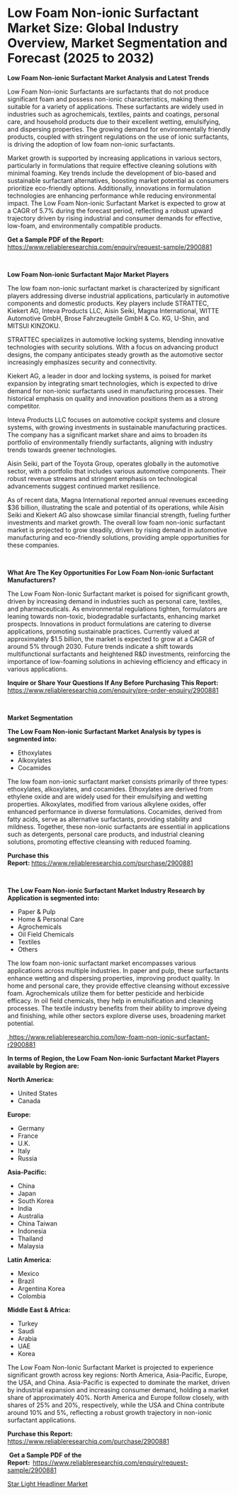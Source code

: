 <p><h1>Low Foam Non-ionic Surfactant Market Size: Global Industry Overview, Market Segmentation and Forecast (2025 to 2032)</h1></p><p><strong>Low Foam Non-ionic Surfactant Market Analysis and Latest Trends</strong></p>
<p><p>Low Foam Non-ionic Surfactants are surfactants that do not produce significant foam and possess non-ionic characteristics, making them suitable for a variety of applications. These surfactants are widely used in industries such as agrochemicals, textiles, paints and coatings, personal care, and household products due to their excellent wetting, emulsifying, and dispersing properties. The growing demand for environmentally friendly products, coupled with stringent regulations on the use of ionic surfactants, is driving the adoption of low foam non-ionic surfactants.</p><p>Market growth is supported by increasing applications in various sectors, particularly in formulations that require effective cleaning solutions with minimal foaming. Key trends include the development of bio-based and sustainable surfactant alternatives, boosting market potential as consumers prioritize eco-friendly options. Additionally, innovations in formulation technologies are enhancing performance while reducing environmental impact. The Low Foam Non-ionic Surfactant Market is expected to grow at a CAGR of 5.7% during the forecast period, reflecting a robust upward trajectory driven by rising industrial and consumer demands for effective, low-foam, and environmentally compatible products.</p></p>
<p><strong>Get a Sample PDF of the Report:&nbsp;</strong> <a href="https://www.reliableresearchiq.com/enquiry/request-sample/2900881?utm_campaign=3109&utm_medium=2&utm_source=Github&utm_content=ia&utm_term=16032025&utm_id=low-foam-non-ionic-surfactant">https://www.reliableresearchiq.com/enquiry/request-sample/2900881</a></p>
<p>&nbsp;</p>
<p><strong>Low Foam Non-ionic Surfactant Major Market Players</strong></p>
<p><p>The low foam non-ionic surfactant market is characterized by significant players addressing diverse industrial applications, particularly in automotive components and domestic products. Key players include STRATTEC, Kiekert AG, Inteva Products LLC, Aisin Seiki, Magna International, WITTE Automotive GmbH, Brose Fahrzeugteile GmbH & Co. KG, U-Shin, and MITSUI KINZOKU.</p><p>STRATTEC specializes in automotive locking systems, blending innovative technologies with security solutions. With a focus on advancing product designs, the company anticipates steady growth as the automotive sector increasingly emphasizes security and connectivity.</p><p>Kiekert AG, a leader in door and locking systems, is poised for market expansion by integrating smart technologies, which is expected to drive demand for non-ionic surfactants used in manufacturing processes. Their historical emphasis on quality and innovation positions them as a strong competitor.</p><p>Inteva Products LLC focuses on automotive cockpit systems and closure systems, with growing investments in sustainable manufacturing practices. The company has a significant market share and aims to broaden its portfolio of environmentally friendly surfactants, aligning with industry trends towards greener technologies.</p><p>Aisin Seiki, part of the Toyota Group, operates globally in the automotive sector, with a portfolio that includes various automotive components. Their robust revenue streams and stringent emphasis on technological advancements suggest continued market resilience.</p><p>As of recent data, Magna International reported annual revenues exceeding $36 billion, illustrating the scale and potential of its operations, while Aisin Seiki and Kiekert AG also showcase similar financial strength, fueling further investments and market growth. The overall low foam non-ionic surfactant market is projected to grow steadily, driven by rising demand in automotive manufacturing and eco-friendly solutions, providing ample opportunities for these companies.</p></p>
<p>&nbsp;</p>
<p><strong>What Are The Key Opportunities For Low Foam Non-ionic Surfactant Manufacturers?</strong></p>
<p><p>The Low Foam Non-Ionic Surfactant market is poised for significant growth, driven by increasing demand in industries such as personal care, textiles, and pharmaceuticals. As environmental regulations tighten, formulators are leaning towards non-toxic, biodegradable surfactants, enhancing market prospects. Innovations in product formulations are catering to diverse applications, promoting sustainable practices. Currently valued at approximately $1.5 billion, the market is expected to grow at a CAGR of around 5% through 2030. Future trends indicate a shift towards multifunctional surfactants and heightened R&D investments, reinforcing the importance of low-foaming solutions in achieving efficiency and efficacy in various applications.</p></p>
<p><strong>Inquire or Share Your Questions If Any Before Purchasing This Report:</strong> <a href="https://www.reliableresearchiq.com/enquiry/pre-order-enquiry/2900881?utm_campaign=3109&utm_medium=2&utm_source=Github&utm_content=ia&utm_term=16032025&utm_id=low-foam-non-ionic-surfactant">https://www.reliableresearchiq.com/enquiry/pre-order-enquiry/2900881</a></p>
<p>&nbsp;</p>
<p><strong>Market Segmentation</strong></p>
<p><strong>The Low Foam Non-ionic Surfactant Market Analysis by types is segmented into:</strong></p>
<p><ul><li>Ethoxylates</li><li>Alkoxylates</li><li>Cocamides</li></ul></p>
<p><p>The low foam non-ionic surfactant market consists primarily of three types: ethoxylates, alkoxylates, and cocamides. Ethoxylates are derived from ethylene oxide and are widely used for their emulsifying and wetting properties. Alkoxylates, modified from various alkylene oxides, offer enhanced performance in diverse formulations. Cocamides, derived from fatty acids, serve as alternative surfactants, providing stability and mildness. Together, these non-ionic surfactants are essential in applications such as detergents, personal care products, and industrial cleaning solutions, promoting effective cleansing with reduced foaming.</p></p>
<p><strong>Purchase this Report:&nbsp;</strong><a href="https://www.reliableresearchiq.com/purchase/2900881?utm_campaign=3109&utm_medium=2&utm_source=Github&utm_content=ia&utm_term=16032025&utm_id=low-foam-non-ionic-surfactant">https://www.reliableresearchiq.com/purchase/2900881</a></p>
<p>&nbsp;</p>
<p><strong>The Low Foam Non-ionic Surfactant Market Industry Research by Application is segmented into:</strong></p>
<p><ul><li>Paper & Pulp</li><li>Home & Personal Care</li><li>Agrochemicals</li><li>Oil Field Chemicals</li><li>Textiles</li><li>Others</li></ul></p>
<p><p>The low foam non-ionic surfactant market encompasses various applications across multiple industries. In paper and pulp, these surfactants enhance wetting and dispersing properties, improving product quality. In home and personal care, they provide effective cleansing without excessive foam. Agrochemicals utilize them for better pesticide and herbicide efficacy. In oil field chemicals, they help in emulsification and cleaning processes. The textile industry benefits from their ability to improve dyeing and finishing, while other sectors explore diverse uses, broadening market potential.</p></p>
<p><a href="https://www.reliableresearchiq.com/low-foam-non-ionic-surfactant-r2900881?utm_campaign=3109&utm_medium=2&utm_source=Github&utm_content=ia&utm_term=16032025&utm_id=low-foam-non-ionic-surfactant">&nbsp;https://www.reliableresearchiq.com/low-foam-non-ionic-surfactant-r2900881</a></p>
<p><strong>In terms of Region, the Low Foam Non-ionic Surfactant Market Players available by Region are:</strong></p>
<p>
    <p> <strong> North America: </strong>
        <ul>
            <li>United States</li>
            <li>Canada</li>
        </ul>
        </p> 
    <p> <strong> Europe: </strong>
        <ul>
            <li>Germany</li>
            <li>France</li>
            <li>U.K.</li>
            <li>Italy</li>
            <li>Russia</li>
        </ul>
        </p> 
    <p> <strong> Asia-Pacific: </strong>
        <ul>
            <li>China</li>
            <li>Japan</li>
            <li>South Korea</li>
            <li>India</li>
            <li>Australia</li>
            <li>China Taiwan</li>
            <li>Indonesia</li>
            <li>Thailand</li>
            <li>Malaysia</li>
        </ul>
        </p> 
    <p> <strong> Latin America: </strong>
        <ul>
            <li>Mexico</li>
            <li>Brazil</li>
            <li>Argentina Korea</li>
            <li>Colombia</li>
        </ul>
        </p> 
    <p> <strong> Middle East & Africa: </strong>
        <ul>
            <li>Turkey</li>
            <li>Saudi</li>
            <li>Arabia</li>
            <li>UAE</li>
            <li>Korea</li>
        </ul>
    </p>
    </p>
<p><p>The Low Foam Non-Ionic Surfactant Market is projected to experience significant growth across key regions: North America, Asia-Pacific, Europe, the USA, and China. Asia-Pacific is expected to dominate the market, driven by industrial expansion and increasing consumer demand, holding a market share of approximately 40%. North America and Europe follow closely, with shares of 25% and 20%, respectively, while the USA and China contribute around 10% and 5%, reflecting a robust growth trajectory in non-ionic surfactant applications.</p></p>
<p><strong>Purchase this Report: </strong><a href="https://www.reliableresearchiq.com/purchase/2900881?utm_campaign=3109&utm_medium=2&utm_source=Github&utm_content=ia&utm_term=16032025&utm_id=low-foam-non-ionic-surfactant">https://www.reliableresearchiq.com/purchase/2900881</a></p>
<p>&nbsp;<strong>Get a Sample PDF of the Report:&nbsp;&nbsp;</strong><a href="https://www.reliableresearchiq.com/enquiry/request-sample/2900881?utm_campaign=3109&utm_medium=2&utm_source=Github&utm_content=ia&utm_term=16032025&utm_id=low-foam-non-ionic-surfactant">https://www.reliableresearchiq.com/enquiry/request-sample/2900881</a></p>
<p><strong></strong></p>
<p><p><a href="https://github.com/boysabotzoc/Market-Research-Report-List-1/blob/main/star-light-headliner-market.md?utm_campaign=3109&utm_medium=2&utm_source=Github&utm_content=ia&utm_term=16032025&utm_id=low-foam-non-ionic-surfactant">Star Light Headliner Market</a></p></p>